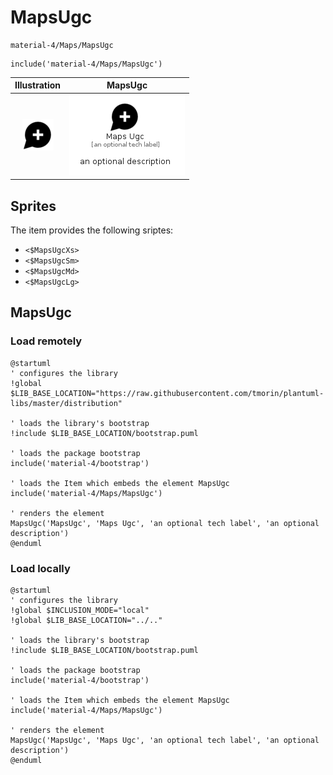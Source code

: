 # MapsUgc


```text
material-4/Maps/MapsUgc
```

```text
include('material-4/Maps/MapsUgc')
```



| Illustration | MapsUgc |
| :---: | :---: |
| ![illustration for Illustration](../../material-4/Maps/MapsUgc.png) | ![illustration for MapsUgc](../../material-4/Maps/MapsUgc.Local.png) |



## Sprites
The item provides the following sriptes:

- `<$MapsUgcXs>`
- `<$MapsUgcSm>`
- `<$MapsUgcMd>`
- `<$MapsUgcLg>`





## MapsUgc

### Load remotely
```plantuml
@startuml
' configures the library
!global $LIB_BASE_LOCATION="https://raw.githubusercontent.com/tmorin/plantuml-libs/master/distribution"

' loads the library's bootstrap
!include $LIB_BASE_LOCATION/bootstrap.puml

' loads the package bootstrap
include('material-4/bootstrap')

' loads the Item which embeds the element MapsUgc
include('material-4/Maps/MapsUgc')

' renders the element
MapsUgc('MapsUgc', 'Maps Ugc', 'an optional tech label', 'an optional description')
@enduml
```

### Load locally
```plantuml
@startuml
' configures the library
!global $INCLUSION_MODE="local"
!global $LIB_BASE_LOCATION="../.."

' loads the library's bootstrap
!include $LIB_BASE_LOCATION/bootstrap.puml

' loads the package bootstrap
include('material-4/bootstrap')

' loads the Item which embeds the element MapsUgc
include('material-4/Maps/MapsUgc')

' renders the element
MapsUgc('MapsUgc', 'Maps Ugc', 'an optional tech label', 'an optional description')
@enduml
```

